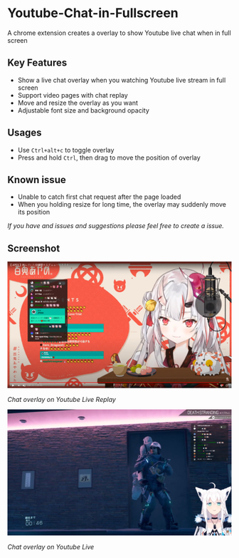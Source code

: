 # Youtube-Chat-in-Fullscreen
A chrome extension creates a overlay to show Youtube live chat when in full screen

## Key Features

- Show a live chat overlay when you watching Youtube live stream in full screen
- Support video pages with chat replay
- Move and resize the overlay as you want
- Adjustable font size and background opacity

## Usages

- Use `Ctrl+alt+c` to toggle overlay
- Press and hold `Ctrl`, then drag to move the position of overlay

## Known issue

- Unable to catch first chat request after the page loaded
- When you holding resize for long time, the overlay may suddenly move its position

 *If you have and issues and suggestions please feel free to create a issue.*

## Screenshot

![Chat overlay screenshoot](./sample/sample.png )

*Chat overlay on Youtube Live Replay*

![Chat overlay screenshoot](./sample/sample2.png)

*Chat overlay on Youtube Live*











